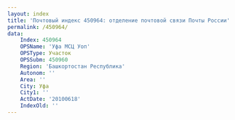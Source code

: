 ```yaml
---
layout: index
title: 'Почтовый индекс 450964: отделение почтовой связи Почты России'
permalink: /450964/
data:
    Index: 450964
    OPSName: 'Уфа МСЦ Уоп'
    OPSType: Участок
    OPSSubm: 450960
    Region: 'Башкортостан Республика'
    Autonom: ''
    Area: ''
    City: Уфа
    City1: ''
    ActDate: '20100618'
    IndexOld: ''
---
```

